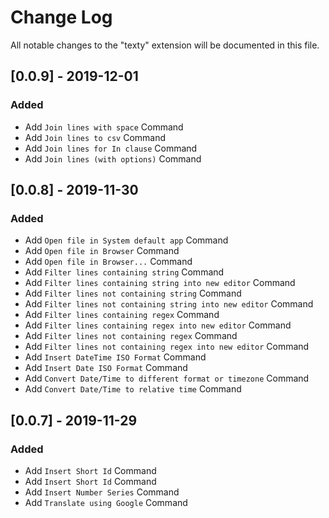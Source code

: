 # Change Log
All notable changes to the "texty" extension will be documented in this file.

## [0.0.9] - 2019-12-01
### Added
- Add `Join lines with space` Command
- Add `Join lines to csv` Command
- Add `Join lines for In clause` Command
- Add `Join lines (with options)` Command

## [0.0.8] - 2019-11-30
### Added
- Add `Open file in System default app` Command
- Add `Open file in Browser` Command
- Add `Open file in Browser...` Command
- Add `Filter lines containing string` Command
- Add `Filter lines containing string into new editor` Command
- Add `Filter lines not containing string` Command
- Add `Filter lines not containing string into new editor` Command
- Add `Filter lines containing regex` Command
- Add `Filter lines containing regex into new editor` Command
- Add `Filter lines not containing regex` Command
- Add `Filter lines not containing regex into new editor` Command
- Add `Insert DateTime ISO Format` Command
- Add `Insert Date ISO Format` Command
- Add `Convert Date/Time to different format or timezone` Command
- Add `Convert Date/Time to relative time` Command

## [0.0.7] - 2019-11-29
### Added
- Add `Insert Short Id` Command
- Add `Insert Short Id` Command
- Add `Insert Number Series` Command
- Add `Translate using Google` Command
